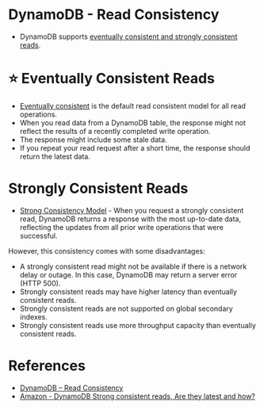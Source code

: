 # DynamoDB - Read Consistency
- DynamoDB supports [eventually consistent and strongly consistent reads](https://docs.aws.amazon.com/amazondynamodb/latest/developerguide/HowItWorks.ReadConsistency.html).

# :star: Eventually Consistent Reads
- [Eventually consistent](../../../3_DatabaseServices/4_Consistency&Replication/Readme.md) is the default read consistent model for all read operations.
- When you read data from a DynamoDB table, the response might not reflect the results of a recently completed write operation. 
- The response might include some stale data. 
- If you repeat your read request after a short time, the response should return the latest data.

# Strongly Consistent Reads
- [Strong Consistency Model](../../../3_DatabaseServices/4_Consistency&Replication/Readme.md) - When you request a strongly consistent read, DynamoDB returns a response with the most up-to-date data, reflecting the updates from all prior write operations that were successful. 

However, this consistency comes with some disadvantages:
- A strongly consistent read might not be available if there is a network delay or outage. In this case, DynamoDB may return a server error (HTTP 500).
- Strongly consistent reads may have higher latency than eventually consistent reads.
- Strongly consistent reads are not supported on global secondary indexes.
- Strongly consistent reads use more throughput capacity than eventually consistent reads. 

# References
- [DynamoDB – Read Consistency](https://www.geeksforgeeks.org/dynamodb-read-consistency/)
- [Amazon - DynamoDB Strong consistent reads, Are they latest and how?](https://stackoverflow.com/questions/20870041/amazon-dynamodb-strong-consistent-reads-are-they-latest-and-how)

